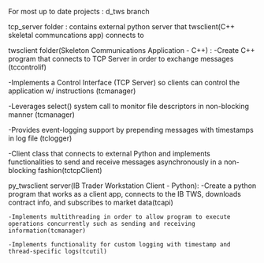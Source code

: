 For most up to date projects : d_tws branch

tcp_server folder : contains external python server that twsclient(C++ skeletal communcations app) connects to


twsclient folder(Skeleton Communications Application - C++) :
  -Create C++ program that connects to TCP Server in order to exchange messages (tccontrolif)
  
  -Implements a Control Interface (TCP Server) so clients can control the application w/ instructions (tcmanager)
  
  -Leverages select() system call to monitor file descriptors in non-blocking manner (tcmanager)
  
  -Provides event-logging support by prepending messages with timestamps in log file (tclogger)
  
  -Client class that connects to external Python and implements functionalities to send and receive messages asynchronously in a non-blocking fashion(tctcpClient)


  py_twsclient server(IB Trader Workstation Client - Python):
    -Create a python program that works as a client app, connects to the IB TWS, downloads contract info, and subscribes to market data(tcapi)
    
    -Implements multithreading in order to allow program to execute operations concurrently such as sending and receiving information(tcmanager)
    
    -Implements functionality for custom logging with timestamp and thread-specific logs(tcutil)

    
  
